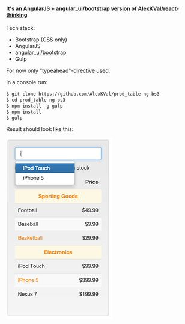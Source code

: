 #### It's an AngularJS + angular_ui/bootstrap version of [AlexKVal/react-thinking](https://github.com/AlexKVal/react-thinking/)

Tech stack:
- Bootstrap (CSS only)
- AngularJS
- [angular_ui/bootstrap](https://github.com/angular-ui/bootstrap)
- Gulp

For now only "typeahead"-directive used.

In a console run:

    $ git clone https://github.com/AlexKVal/prod_table-ng-bs3
    $ cd prod_table-ng-bs3
    $ npm install -g gulp
    $ npm install
    $ gulp

Result should look like this:

![](https://raw.githubusercontent.com/AlexKVal/prod_table-ng-bs3/images/images/result.png)
